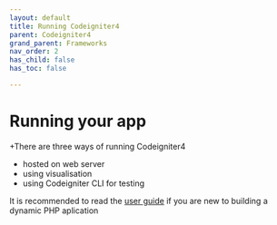 ```yaml
---
layout: default
title: Running Codeigniter4
parent: Codeigniter4
grand_parent: Frameworks
nav_order: 2
has_child: false
has_toc: false

---
```


# Running your app

+There are three ways of running Codeigniter4
* hosted on web server
* using visualisation
* using Codeigniter CLI for testing

It is recommended to read the [user guide](https://codeigniter.com/user_guide/intro/index.html) if you are new to building a dynamic PHP aplication